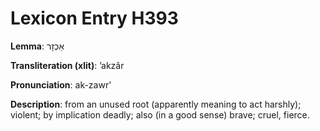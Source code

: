 # Lexicon Entry H393

**Lemma**: אַכְזָר

**Transliteration (xlit)**: ʼakzâr

**Pronunciation**: ak-zawr'

**Description**:
from an unused root (apparently meaning to act harshly); violent; by implication deadly; also (in a good sense) brave; cruel, fierce.
